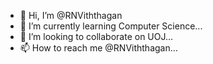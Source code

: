 - 👋 Hi, I’m @RNViththagan
- 🌱 I’m currently learning Computer Science...
- 💞️ I’m looking to collaborate on UOJ...
- 📫 How to reach me @RNViththagan...

<!---
RNViththagan/RNViththagan is a ✨ special ✨ repository because its `README.md` (this file) appears on your GitHub profile.
You can click the Preview link to take a look at your changes.
--->
